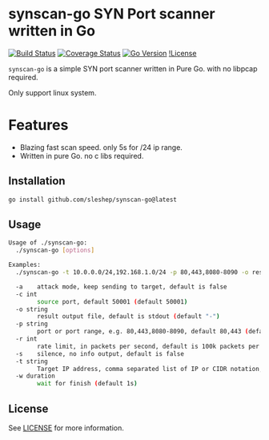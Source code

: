# synscan-go SYN Port scanner written in Go

<!-- badges -->
[![Build Status](https://travis-ci.org/synscan/synscan-go.svg?branch=master)](https://travis-ci.org/synscan/synscan-go)
[![Coverage Status](https://coveralls.io/repos/synscan/synscan-go/badge.png?branch=master)](https://coveralls.io/r/synscan/synscan-go)
[![Go Version](https://img.shields.io/badge/go-1.18-brightgreen.svg)](https://golang.org/doc/install)
[!License](https://img.shields.io/badge/license-MIT-blue.svg)

`synscan-go` is a simple SYN port scanner written in Pure Go. with no libpcap required.

Only support linux system.

# Features
* Blazing fast scan speed. only 5s for /24 ip range.
* Written in pure Go. no c libs required.

## Installation

```bash
go install github.com/sleshep/synscan-go@latest
```

## Usage

```bash
Usage of ./synscan-go:
  ./synscan-go [options]

Examples:
  ./synscan-go -t 10.0.0.0/24,192.168.1.0/24 -p 80,443,8080-8090 -o result.txt

  -a    attack mode, keep sending to target, default is false
  -c int
        source port, default 50001 (default 50001)
  -o string
        result output file, default is stdout (default "-")
  -p string
        port or port range, e.g. 80,443,8080-8090, default 80,443 (default "80,443")
  -r int
        rate limit, in packets per second, default is 100k packets per second (default 100000)
  -s    silence, no info output, default is false
  -t string
        Target IP address, comma separated list of IP or CIDR notation, e.g. 192.168.1.0/24,10.0.0.0/24, default is 192.168.0.0/24 (default "192.168.0.0/24")
  -w duration
        wait for finish (default 1s)
```

## License

See [LICENSE](LICENSE) for more information.
